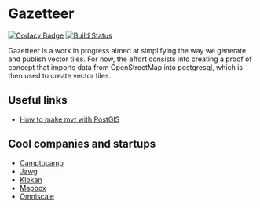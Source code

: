 # Gazetteer

[![Codacy Badge](https://api.codacy.com/project/badge/Grade/9bb5efb0bea54a868cc70b0d9e564767)](https://app.codacy.com/app/bchapuis/gazetteer?utm_source=github.com&utm_medium=referral&utm_content=bchapuis/gazetteer&utm_campaign=Badge_Grade_Dashboard)
[![Build Status](https://travis-ci.com/bchapuis/gazetteer.svg?branch=master)](https://travis-ci.com/bchapuis/gazetteer)

Gazetteer is a work in progress aimed at simplifying the way we generate and publish vector tiles. 
For now, the effort consists into creating a proof of concept that imports data from OpenStreetMap into postgresql, which is then used to create vector tiles.

## Useful links

- [How to make mvt with PostGIS](https://blog.jawg.io/how-to-make-mvt-with-postgis/)

## Cool companies and startups

- [Camptocamp](http://camptocamp.com/)
- [Jawg](https://blog.jawg.io/)
- [Klokan](https://www.klokantech.com/)
- [Mapbox](https://www.mapbox.com/)
- [Omniscale](https://omniscale.com/)